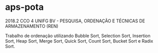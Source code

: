# aps-pota
2018.2 CCO 4 UNIFG BV - PESQUISA, ORDENAÇÃO E TÉCNICAS DE ARMAZENAMENTO (REN)


Trabalho de ordenação utilizando Bubble Sort, Selection Sort, Insertion Sort, Heap Sort, Merge Sort, Quick Sort, Count Sort, Bucket Sort e Radix Sort.
